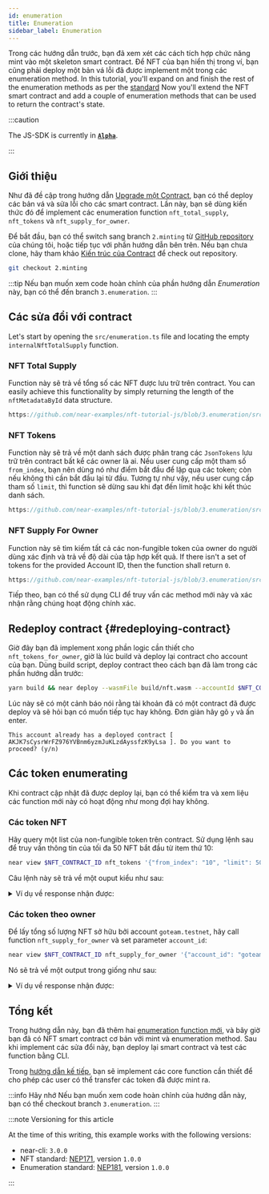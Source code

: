 ```yaml
---
id: enumeration
title: Enumeration
sidebar_label: Enumeration
---
```


Trong các hướng dẫn trước, bạn đã xem xét các cách tích hợp chức năng mint vào một skeleton smart contract. Để NFT của bạn hiển thị trong ví, bạn cũng phải deploy một bản vá lỗi đã được implement một trong các enumeration method. In this tutorial, you'll expand on and finish the rest of the enumeration methods as per the [standard](https://nomicon.io/Standards/Tokens/NonFungibleToken/Enumeration) Now you'll extend the NFT smart contract and add a couple of enumeration methods that can be used to return the contract's state.


:::caution

The JS-SDK is currently in **[`Alpha`](https://github.com/near/near-sdk-js/releases/)**.

:::

## Giới thiệu

Như đã đề cập trong hướng dẫn [Upgrade một Contract](/tutorials/nfts/js/upgrade-contract/), bạn có thể deploy các bản vá và sửa lỗi cho các smart contract. Lần này, bạn sẽ dùng kiến thức đó để implement các enumeration function `nft_total_supply`, `nft_tokens` và `nft_supply_for_owner`.

Để bắt đầu, bạn có thể switch sang branch `2.minting` từ [GitHub repository](https://github.com/near-examples/nft-tutorial/) của chúng tôi, hoặc tiếp tục với phần hướng dẫn bên trên. Nếu bạn chưa clone, hãy tham khảo [Kiến trúc của Contract](/tutorials/nfts/js/skeleton#building-the-skeleton) để check out repository.

```bash
git checkout 2.minting
```

:::tip Nếu bạn muốn xem code hoàn chỉnh của phần hướng dẫn _Enumeration_ này, bạn có thể đến branch `3.enumeration`. :::

## Các sửa đổi với contract

Let's start by opening the  `src/enumeration.ts` file and locating the empty `internalNftTotalSupply` function.

### NFT Total Supply

Function này sẽ trả về tổng số các NFT được lưu trữ trên contract. You can easily achieve this functionality by simply returning the length of the `nftMetadataById` data structure.

```js reference
https://github.com/near-examples/nft-tutorial-js/blob/3.enumeration/src/nft-contract/enumeration.ts#L8-L16
```

### NFT Tokens

Function này sẽ trả về một danh sách được phân trang các `JsonTokens` lưu trữ trên contract bất kể các owner là ai. Nếu user cung cấp một tham số `from_index`, bạn nên dùng nó như điểm bắt đầu để lặp qua các token; còn nếu không thì cần bắt đầu lại từ đầu. Tương tự như vậy, nếu user cung cấp tham số `limit`, thì function sẽ dừng sau khi đạt đến limit hoặc khi kết thúc danh sách.

```js reference
https://github.com/near-examples/nft-tutorial-js/blob/3.enumeration/src/nft-contract/enumeration.ts#L18-L43
```

### NFT Supply For Owner

Function này sẽ tìm kiếm tất cả các non-fungible token của owner do người dùng xác định và trả về độ dài của tập hợp kết quả. If there isn't a set of tokens for the provided Account ID, then the function shall return `0`.

```js reference
https://github.com/near-examples/nft-tutorial-js/blob/3.enumeration/src/nft-contract/enumeration.ts#L45-L62
```

Tiếp theo, bạn có thể sử dụng CLI để truy vấn các method mới này và xác nhận rằng chúng hoạt động chính xác.

## Redeploy contract {#redeploying-contract}

Giờ đây bạn đã implement xong phần logic cần thiết cho `nft_tokens_for_owner`, giờ là lúc build và deploy lại contract cho account của bạn. Dùng build script, deploy contract theo cách bạn đã làm trong các phần hướng dẫn trước:

```bash
yarn build && near deploy --wasmFile build/nft.wasm --accountId $NFT_CONTRACT_ID
```

Lúc này sẽ có một cảnh báo nói rằng tài khoản đã có một contract đã được deploy và sẽ hỏi bạn có muốn tiếp tục hay không. Đơn giản hãy gõ `y` và ấn enter.

```
This account already has a deployed contract [ AKJK7sCysrWrFZ976YVBnm6yzmJuKLzdAyssfzK9yLsa ]. Do you want to proceed? (y/n)
```

## Các token enumerating

Khi contract cập nhật đã được deploy lại, bạn có thể kiểm tra và xem liệu các function mới này có hoạt động như mong đợi hay không.

### Các token NFT

Hãy query một list của non-fungible token trên contract. Sử dụng lệnh sau để truy vấn thông tin của tối đa 50 NFT bắt đầu từ item thứ 10:

```bash
near view $NFT_CONTRACT_ID nft_tokens '{"from_index": "10", "limit": 50}'
```

Câu lệnh này sẽ trả về một ouput kiểu như sau:

<details>
<summary>Ví dụ về response nhận được: </summary>
<p>

```json
[]
```

</p>
</details>

### Các token theo owner

Để lấy tổng số lượng NFT sở hữu bởi account `goteam.testnet`, hãy call function `nft_supply_for_owner` và set parameter `account_id`:

```bash
near view $NFT_CONTRACT_ID nft_supply_for_owner '{"account_id": "goteam.testnet"}'
```

Nó sẽ trả về một output trong giống như sau:

<details>
<summary>Ví dụ về response nhận được: </summary>
<p>

```json
0
```

</p>
</details>

## Tổng kết

Trong hướng dẫn này, bạn đã thêm hai [enumeration function mới](/tutorials/nfts/js/enumeration#modifications-to-the-contract), và bây giờ bạn đã có NFT smart contract cơ bản với mint và enumeration method. Sau khi implement các sửa đổi này, bạn deploy lại smart contract và test các function bằng CLI.

Trong [hướng dẫn kế tiếp](/tutorials/nfts/js/core), bạn sẽ implement các core function cần thiết để cho phép các user có thể transfer các token đã được mint ra.

:::info Hãy nhớ Nếu bạn muốn xem code hoàn chỉnh của hướng dẫn này, bạn có thể checkout branch `3.enumeration`. :::

:::note Versioning for this article

At the time of this writing, this example works with the following versions:

- near-cli: `3.0.0`
- NFT standard: [NEP171](https://nomicon.io/Standards/Tokens/NonFungibleToken/Core), version `1.0.0`
- Enumeration standard: [NEP181](https://nomicon.io/Standards/Tokens/NonFungibleToken/Enumeration), version `1.0.0`

:::
